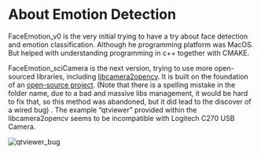 # About Emotion Detection

FaceEmotion_v0 is the very initial trying to have a try about face detection and emotion classification. Although he programming platform was MacOS. But helped with understanding programming in c++ together with CMAKE.

FaceEmotion_sciCamera  is the next version, trying to use more open-sourced libraries, including [libcamera2opencv](https://github.com/berndporr/libcamera2opencv). It is built on the foundation of an [open-source project](https://blog.csdn.net/guyuealian/article/details/129467023). (Note that there is a spelling mistake in the folder name, due to a bad and massive libs management, it would be hard to fix that, so this method was abandoned, but it did lead to the discover of a wired bug) . The example “qtviewer” provided within the libcamera2opencv seems to be incompatible with Logitech C270 USB Camera. 

![qtviewer_bug](C:\Users\mccre\Documents\GitHub\Mood_Bot_UoG\assets\qtviewer_bug.png)



